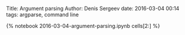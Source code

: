 Title: Argument parsing
Author: Denis Sergeev
date: 2016-03-04 00:14
tags: argparse, command line

{% notebook 2016-03-04-argument-parsing.ipynb cells[2:] %}